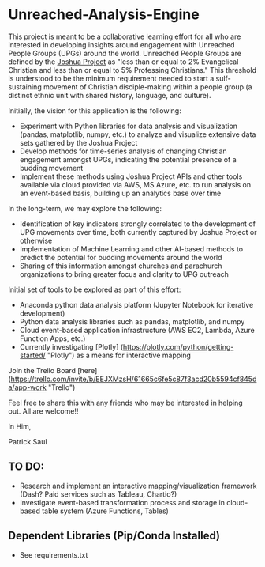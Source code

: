 # Unreached-Analysis-Engine

This project is meant to be a collaborative learning effort for all who are interested in developing insights around engagement with Unreached People Groups (UPGs) around the world. Unreached People Groups are defined by the [Joshua Project](https://joshuaproject.net/help/definitions#unreached "Joshua Project") as "less than or equal to 2% Evangelical Christian and less than or equal to 5% Professing Christians." This threshold is understood to be the minimum requirement needed to start a sulf-sustaining movement of Christian disciple-making within a people group (a distinct ethnic unit with shared history, language, and culture).

Initially, the vision for this application is the following:
* Experiment with Python libraries for data analysis and visualization (pandas, matplotlib, numpy, etc.) to analyze and visualize extensive data sets gathered by the Joshua Project
* Develop methods for time-series analysis of changing Christian engagement amongst UPGs, indicating the potential presence of a budding movement
* Implement these methods using Joshua Project APIs and other tools available via cloud provided via AWS, MS Azure, etc. to run analysis on an event-based basis, building up an analytics base over time

In the long-term, we may explore the following:
* Identification of key indicators strongly correlated to the development of UPG movements over time, both currently captured by Joshua Project or otherwise
* Implementation of Machine Learning and other AI-based methods to predict the potential for budding movements around the world
* Sharing of this information amongst churches and parachurch organizations to bring greater focus and clarity to UPG outreach

Initial set of tools to be explored as part of this effort:
* Anaconda python data analysis platform (Jupyter Notebook for iterative development)
* Python data analysis libraries such as pandas, matplotlib, and numpy
* Cloud event-based application infrastructure (AWS EC2, Lambda, Azure Function Apps, etc.)
* Currently investigating [Plotly] (https://plotly.com/python/getting-started/ "Plotly") as a means for interactive mapping

Join the Trello Board [here] (https://trello.com/invite/b/EEJXMzsH/61665c6fe5c87f3acd20b5594cf845da/app-work "Trello")

Feel free to share this with any friends who may be interested in helping out. All are welcome!!

In Him,

Patrick Saul

## TO DO:

* Research and implement an interactive mapping/visualization framework (Dash? Paid services such as Tableau, Chartio?)
* Investigate event-based transformation process and storage in cloud-based table system (Azure Functions, Tables)

## Dependent Libraries (Pip/Conda Installed)

* See requirements.txt

